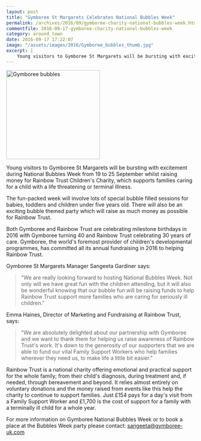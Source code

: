```yaml
---
layout: post
title: "Gymboree St Margarets Celebrates National Bubbles Week"
permalink: /archives/2016/09/gymboree-charity-national-bubbles-week.html
commentfile: 2016-09-17-gymboree-charity-national-bubbles-week
category: around_town
date: 2016-09-17 17:22:07
image: "/assets/images/2016/Gymboree_bubbles_thumb.jpg"
excerpt: |
    Young visitors to Gymboree St Margarets will be bursting with excitement during National Bubbles Week from 19 to 25 September whilst raising money for Rainbow Trust Children's Charity, which supports families caring for a child with a life threatening or terminal illness.
---
```


<a href="/assets/images/2016/Gymboree_bubbles.jpg" title="See larger version of - Gymboree bubbles"><img src="/assets/images/2016/Gymboree_bubbles_thumb.jpg" width="250" height="238" alt="Gymboree bubbles" class="photo right" /></a>

Young visitors to Gymboree St Margarets will be bursting with excitement during National Bubbles Week from 19 to 25 September whilst raising money for Rainbow Trust Children's Charity, which supports families caring for a child with a life threatening or terminal illness.

The fun-packed week will involve lots of special bubble filled sessions for babies, toddlers and children under five years old. There will also be an exciting bubble themed party which will raise as much money as possible for Rainbow Trust.

Both Gymboree and Rainbow Trust are celebrating milestone birthdays in 2016 with Gymboree turning 40 and Rainbow Trust celebrating 30 years of care. Gymboree, the world's foremost provider of children's developmental programmes, has committed all its annual fundraising in 2016 to helping Rainbow Trust.

Gymboree St Margarets Manager Sangeeta Gardiner says:

> "We are really looking forward to hosting National Bubbles Week. Not only will we have great fun with the children attending, but it will also be wonderful knowing that our bubble fun will be raising funds to help Rainbow Trust support more families who are caring for seriously ill children."

Emma Haines, Director of Marketing and Fundraising at Rainbow Trust, says:

> "We are absolutely delighted about our partnership with Gymboree and we want to thank them for helping us raise awareness of Rainbow Trust's work. It's down to the generosity of our supporters that we are able to fund our vital Family Support Workers who help families wherever they need us, to make life a little bit easier."

Rainbow Trust is a national charity offering emotional and practical support for the whole family; from their child's diagnosis, during treatment and, if needed, through bereavement and beyond. It relies almost entirely on voluntary donations and the money raised from events like this help the charity to continue to support families. Just £154 pays for a day's visit from a Family Support Worker and £1,700 is the cost of support for a family with a terminally ill child for a whole year.

For more information on Gymboree National Bubbles Week or to book a place at the Bubbles Week party please contact: <sangeeta@gymboree-uk.com>
